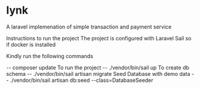 # lynk
A laravel implemenation of simple transaction and payment service

Instructions to run the project
The project is configured with Laravel Sail
so if docker is installed

Kindly run the following commands

-- composer update
To run the project 
-- ./vendor/bin/sail up
To create db schema
-- ./vendor/bin/sail artisan migrate
Seed Database with demo data
-- ./vendor/bin/sail artisan db:seed --class=DatabaseSeeder
